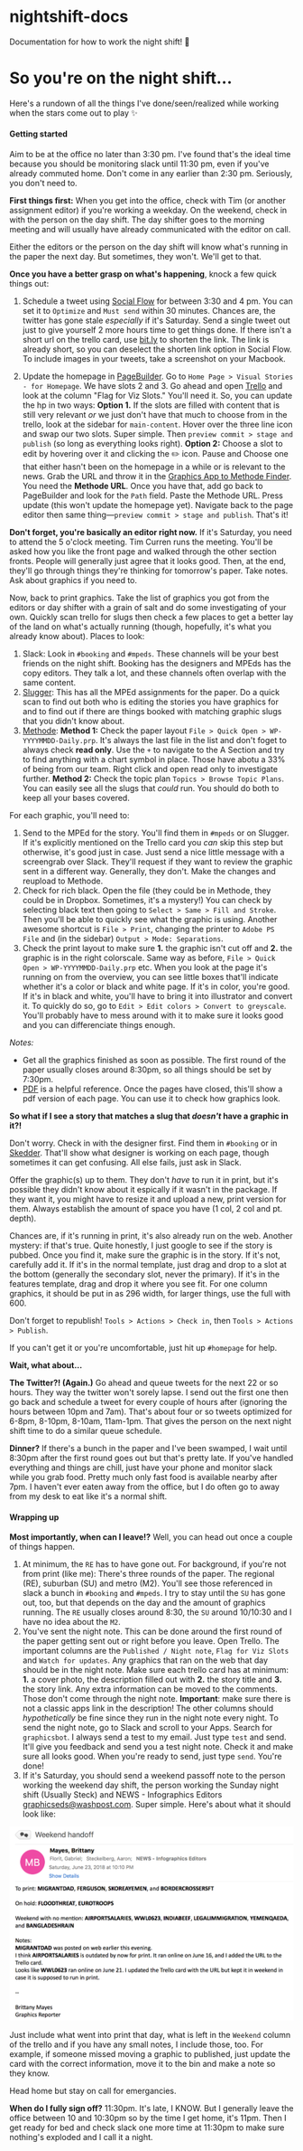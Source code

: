 # nightshift-docs
Documentation for how to work the night shift! 🌚

# So you're on the night shift...

Here's a rundown of all the things I've done/seen/realized while working when the stars come out to play ✨

#### Getting started

Aim to be at the office no later than 3:30 pm. I've found that's the ideal time because you should be monitoring slack until 11:30 pm, even if you've already commuted home. Don't come in any earlier than 2:30 pm. Seriously, you don't need to.

**First things first:** When you get into the office, check with Tim (or another assignment editor) if you're working a weekday. On the weekend, check in with the person on the day shift. The day shifter goes to the morning meeting and will usually have already communicated with the editor on call.

Either the editors or the person on the day shift will know what's running in the paper the next day. But sometimes, they won't. We'll get to that.

**Once you have a better grasp on what's happening**, knock a few quick things out:
  1. Schedule a tweet using [Social Flow](https://www.socialflow.com/publish#) for between 3:30 and 4 pm. You can set it to `Optimize` and `Must send` within 30 minutes. Chances are, the twitter has gone stale _especially_ if it's Saturday. Send a single tweet out just to give yourself 2 more hours time to get things done. If there isn't a short url on the trello card, use [bit.ly](https://bitly.com/) to shorten the link. The link is already short, so you can deselect the shorten link option in Social Flow. To include images in your tweets, take a screenshot on your Macbook.
  
  2. Update the homepage in [PageBuilder](https://washpost.arcpublishing.com/pb/admin/app/browse/pages.html). Go to `Home Page > Visual Stories - for Homepage`. We have slots 2 and 3. Go ahead and open [Trello](https://trello.com/b/loxfgmVV/graphics-docket) and look at the column "Flag for Viz Slots." You'll need it. So, you can update the hp in two ways: **Option 1.** If the slots are filled with content that is still very relevant _or_ we just don't have that much to choose from in the trello, look at the sidebar for `main-content`. Hover over the three line icon and swap our two slots. Super simple. Then `preview commit > stage and publish` (so long as everything looks right). **Option 2:** Choose a slot to edit by hovering over it and clicking the ✏️ icon. Pause and  Choose one that either hasn't been on the homepage in a while or is relevant to the news. Grab the URL and throw it in the [Graphics App to Methode Finder](http://newsapps.washpost.com/modlib/graphics-finder/). You need the **Methode URL**. Once you have that, add go back to PageBuilder and look for the `Path` field. Paste the Methode URL. Press update (this won't update the homepage yet). Navigate back to the page editor then same thing—`preview commit > stage and publish`. That's it!

**Don't forget, you're basically an editor right now.** If it's Saturday, you need to attend the 5 o'clock meeting. Tim Curren runs the meeting. You'll be asked how you like the front page and walked through the other section fronts. People will generally just agree that it looks good. Then, at the end, they'll go through things they're thinking for tomorrow's paper. Take notes. Ask about graphics if you need to.

Now, back to print graphics. Take the list of graphics you got from the editors or day shifter with a grain of salt and do some investigating of your own. Quickly scan trello for slugs then check a few places to get a better lay of the land on what's actually running (though, hopefully, it's what you already know about). Places to look:
1. Slack: Look in `#booking` and `#mpeds`. These channels will be your best friends on the night shift. Booking has the designers and MPEds has the copy editors. They talk a lot, and these channels often overlap with the same content.
2. [Slugger](http://toolbox.washpost.com/slugger/): This has all the MPEd assignments for the paper. Do a quick scan to find out both who is editing the stories you have graphics for and to find out if there are things booked with matching graphic slugs that you didn't know about.
3. [Methode](https://methode.washpost.com/vpn/index.html): **Method 1:** Check the paper layout `File > Quick Open > WP-YYYYMMDD-Daily.prp`. It's always the last file in the list and don't foget to always check **read only**. Use the `+` to navigate to the A Section and try to find anything with a chart symbol in place. Those have abotu a 33% of being from our team. Right click and open read only to investigate further. **Method 2:** Check the topic plan `Topics > Browse Topic Plans`. You can easily see all the slugs that _could_ run. You should do both to keep all your bases covered.

For each graphic, you'll need to:
1. Send to the MPEd for the story. You'll find them in `#mpeds` or on Slugger. If it's explicitly mentioned on the Trello card you _can_ skip this step but otherwise, it's good just in case. Just send a nice little message with a screengrab over Slack. They'll request if they want to review the graphic sent in a different way. Generally, they don't. Make the changes and reupload to Methode.
2. Check for rich black. Open the file (they could be in Methode, they could be in Dropbox. Sometimes, it's a mystery!)  You can check by selecting black text then going to `Select > Same > Fill and Stroke`. Then you'll be able to quickly see what the graphic is using. Another awesome shortcut is `File > Print`, changing the printer to `Adobe PS File` and (in the sidebar) `Output > Mode: Separations`.
3. Check the print layout to make sure **1.** the graphic isn't cut off and **2.** the graphic is in the right colorscale. Same way as before, `File > Quick Open > WP-YYYYMMDD-Daily.prp` etc. When you look at the page it's running on from the overview, you can see little boxes that'll indicate whether it's a color or black and white page. If it's in color, you're good. If it's in black and white, you'll have to bring it into illustrator and convert it. To quickly do so, go to `Edit > Edit colors > Convert to greyscale`. You'll probably have to mess around with it to make sure it looks good and you can differenciate things enough.

*Notes:*
* Get all the graphics finished as soon as possible. The first round of the paper usually closes around 8:30pm, so all things should be set by 7:30pm.
* [PDF](http://pdf/) is a helpful reference. Once the pages have closed, this'll show a pdf version of each page. You can use it to check how graphics look.

**So what if I see a story that matches a slug that _doesn't_ have a graphic in it?!**

Don't worry. Check in with the designer first. Find them in `#booking` or in [Skedder](https://newsplan.washpost.com/skedder/). That'll show what designer is working on each page, though sometimes it can get confusing. All else fails, just ask in Slack.

Offer the graphic(s) up to them. They don't _have_ to run it in print, but it's possible they didn't know about it espically if it wasn't in the package. If they want it, you might have to resize it and upload a new, print version for them. Always establish the amount of space you have (1 col, 2 col and pt. depth).

Chances are, if it's running in print, it's also already run on the web. Another mystery: if that's true. Quite honestly, I just google to see if the story is pubbed. Once you find it, make sure the graphic is in the story. If it's not, carefully add it. If it's in the normal template, just drag and drop to a slot at the bottom (generally the secondary slot, never the primary). If it's in the features template, drag and drop it where you see fit. For one column graphics, it should be put in as 296 width, for larger things, use the full with 600.

Don't forget to republish! `Tools > Actions > Check in`, then `Tools > Actions > Publish`.

If you can't get it or you're uncomfortable, just hit up `#homepage` for help.

**Wait, what about...**

**The Twitter?! (Again.)** Go ahead and queue tweets for the next 22 or so hours. They way the twitter won't sorely lapse. I send out the first one then go back and schedule a tweet for every couple of hours after (ignoring the hours between 10pm and 7am). That's about four or so tweets optimized for 6-8pm, 8-10pm, 8-10am, 11am-1pm. That gives the person on the next night shift time to do a similar queue schedule.

**Dinner?** If there's a bunch in the paper and I've been swamped, I wait until 8:30pm after the first round goes out but that's pretty late. If you've handled everything and things are chill, just have your phone and monitor slack while you grab food. Pretty much only fast food is available nearby after 7pm. I haven't ever eaten away from the office, but I do often go to away from my desk to eat like it's a normal shift.

#### Wrapping up

**Most importantly, when can I leave!?** Well, you can head out once a couple of things happen.
1. At minimum, the `RE` has to have gone out. For background, if you're not from print (like me): There's three rounds of the paper. The regional (RE), suburban (SU) and metro (M2). You'll see those referenced in slack a bunch in `#booking` and `#mpeds`. I try to stay until the `SU` has gone out, too, but that depends on the day and the amount of graphics running. The `RE` usually closes around 8:30, the `SU` around 10/10:30 and I have no idea about the `M2`.
2. You've sent the night note. This can be done around the first round of the paper getting sent out or right before you leave. Open Trello. The important columns are the `Published / Night note`, `Flag for Viz Slots` and `Watch for updates`. Any graphics that ran on the web that day should be in the night note. Make sure each trello card has at minimum: **1.** a cover photo, the description filled out with **2.** the story title and **3.** the story link. Any extra information can be moved to the comments. Those don't come through the night note. **Important**: make sure there is not a classic apps link in the description! The other columns should _hypothetically_ be fine since they run in the night note every night. To send the night note, go to Slack and scroll to your Apps. Search for `graphicsbot`. I always send a test to my email. Just type `test` and send. It'll give you feedback and send you a test night note. Check it and make sure all looks good. When you're ready to send, just type `send`. You're done!
3. If it's Saturday, you should send a weekend passoff note to the person working the weekend day shift, the person working the Sunday night shift (Usually Steck) and NEWS - Infographics Editors <graphicseds@washpost.com>. Super simple. Here's about what it should look like:

![passoff note](imgs/passoff.png)

Just include what went into print that day, what is left in the `Weekend` column of the trello and if you have any small notes, I include those, too. For example, if someone missed moving a graphic to published, just update the card with the correct information, move it to the bin and make a note so they know.

Head home but stay on call for emergancies.

**When do I fully sign off?** 11:30pm. It's late, I KNOW. But I generally leave the office between 10 and 10:30pm so by the time I get home, it's 11pm. Then I get ready for bed and check slack one more time at 11:30pm to make sure nothing's exploded and I call it a night.
